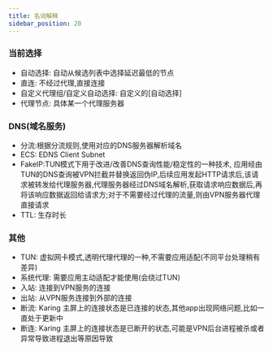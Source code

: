 ```yaml
---
title: 名词解释
sidebar_position: 20
---
```



### 当前选择
- 自动选择: 自动从候选列表中选择延迟最低的节点
- 直连: 不经过代理,直接连接
- 自定义代理组/自定义自动选择: 自定义的[自动选择]
- 代理节点: 具体某一个代理服务器

### DNS(域名服务)
- 分流:根据分流规则,使用对应的DNS服务器解析域名
- ECS: EDNS Client Subnet
- FakeIP:TUN模式下用于改进/改善DNS查询性能/稳定性的一种技术, 应用经由TUN的DNS查询被VPN拦截并替换返回伪IP,后续应用发起HTTP请求后,该请求被转发给代理服务器,代理服务器经过DNS域名解析,获取请求响应数据后,再将该响应数据返回给请求方;对于不需要经过代理的流量,则由VPN服务器代理直接请求
- TTL: 生存时长
  
### 其他
- TUN: 虚拟网卡模式,透明代理代理的一种,不需要应用适配(不同平台处理稍有差异)
- 系统代理: 需要应用主动适配才能使用(会绕过TUN)
- 入站: 连接到VPN服务的连接
- 出站: 从VPN服务连接到外部的连接
- 断流: Karing 主屏上的连接状态是已连接的状态,其他app出现网络问题,比如一直处于更新中
- 断连: Karing 主屏上的连接状态是已断开的状态,可能是VPN后台进程被杀或者异常导致进程退出等原因导致